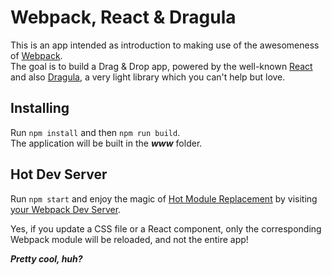 # Webpack, React & Dragula

This is an app intended as introduction to making use of the awesomeness of [Webpack](http://webpack.github.io/).  
The goal is to build a Drag & Drop app, powered by the well-known [React](http://facebook.github.io/react/) and also [Dragula](http://bevacqua.github.io/dragula/), a very light library which you can't help but love.

## Installing

Run ```npm install``` and then ```npm run build```.  
The application will be built in the ***www*** folder.

## Hot Dev Server
Run ```npm start``` and enjoy the magic of [Hot Module Replacement](http://webpack.github.io/docs/hot-module-replacement.html) by visiting [your Webpack Dev Server](http://localhost:8080/webpack-dev-server/).

Yes, if you update a CSS file or a React component, only the corresponding Webpack module
will be reloaded, and not the entire app!

***Pretty cool, huh?***
